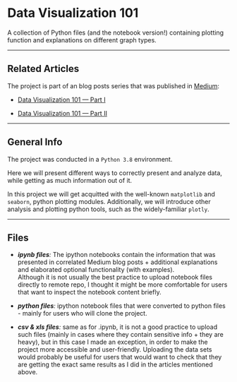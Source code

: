 # Data Visualization 101
A collection of Python files (and the notebook version!) containing plotting function 
and explanations on different graph types.


- - -

## Related Articles
The project is part of an blog posts series that was published in [Medium](https://nofar-herman.medium.com/):
* [Data Visualization 101 — Part I](https://nofar-herman.medium.com/data-visualization-101-part-i-8c0b1b473a49)


* [Data Visualization 101 — Part II](https://nofar-herman.medium.com/data-visualization-101-part-ii-8ecb7cad57b0)


- - -
## General Info
The project was conducted in a `Python 3.8` environment. 

Here we will present different ways to correctly present and analyze data, while getting as much information out of it. 

In this project we will get acquitted with the well-known `matplotlib` and `seaborn`, python plotting modules. 
Additionally, we will introduce other analysis and plotting python tools, such as the widely-familiar `plotly`.


- - -
## Files
* _**ipynb files**:_ The ipython notebooks contain the information that was presented in correlated 
Medium blog posts + additional explanations and elaborated optional functionality (with examples).  
Although it is not usually the best practice to upload notebook files directly to remote repo, 
I thought it might be more comfortable for users that want to inspect the notebook content briefly.


* _**python files**:_ ipython notebook files that were converted to python files - 
mainly for users who will clone the project. 


* _**csv & xls files**:_ same as for .ipynb, it is not a good practice to upload such files 
(mainly in cases where they contain sensitive info + they are heavy), 
but in this case I made an exception, in order to make the project more accessible and user-friendly. 
Uploading the data sets would probably be useful for users that would want to check that they are 
getting the exact same results as I did in the articles mentioned above.  
